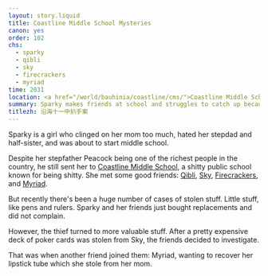 ```yaml
---
layout: story.liquid
title: Coastline Middle School Mysteries
canon: yes
order: 102
chs:
  - sparky
  - qibli
  - sky
  - firecrackers
  - myriad
time: 2031
location: <a href="/world/bauhinia/coastline/cms/">Coastline Middle School</a>
summary: Sparky makes friends at school and struggles to catch up because she received like. Zero elementary school education. Also there's a kleptomaniac who keeps stealing her pens.
titlezh: 沿海十一中扒手案
---
```


Sparky is a girl who clinged on her mom too much, hated her stepdad and half-sister, and was about to start middle school.

Despite her stepfather Peacock being one of the richest people in the country, he still sent her to [Coastline Middle School](/world/bauhinia/coastline/cms/), a shitty public school known for being shitty. She met some good friends: [Qibli](/characters/qibli/), [Sky](/characters/sky/), [Firecrackers](/characters/firecrackers/), and [Myriad](/characters/myriad/).

But recently there's been a huge number of cases of stolen stuff. Little stuff, like pens and rulers. Sparky and her friends just bought replacements and did not complain.

However, the thief turned to more valuable stuff. After a pretty expensive deck of poker cards was stolen from Sky, the friends decided to investigate.

That was when another friend joined them: Myriad, wanting to recover her lipstick tube which she stole from her mom.

